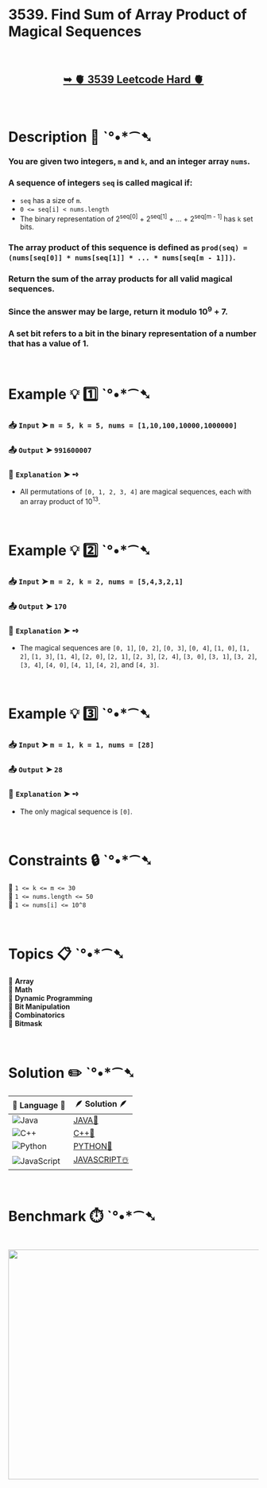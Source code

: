 # 3539. Find Sum of Array Product of Magical Sequences

</br>

<h2 align="center"> 

<a href="https://leetcode.com/problems/find-sum-of-array-product-of-magical-sequences/description/?envType=daily-question&envId=2025-10-12"><strong>➥ 🫀 3539 Leetcode Hard 🫀 </strong></a>
</h2>

</br>

# Description 📜 ˋ°•*⁀➷

### You are given two integers, `m` and `k`, and an integer array `nums`.

### A sequence of integers `seq` is called magical if:

- `seq` has a size of `m`.
- `0 <= seq[i] < nums.length`
- The binary representation of 2<sup>seq[0]</sup> + 2<sup>seq[1]</sup> + ... + 2<sup>seq[m - 1]</sup> has `k` set bits.

### The array product of this sequence is defined as `prod(seq) = (nums[seq[0]] * nums[seq[1]] * ... * nums[seq[m - 1]])`.

### Return the sum of the array products for all valid magical sequences.

### Since the answer may be large, return it modulo 10<sup>9</sup> + 7.

### A set bit refers to a bit in the binary representation of a number that has a value of 1.

</br>

# Example 💡 1️⃣ ˋ°•*⁀➷

  ### 📥 `Input`  ➤ `m = 5, k = 5, nums = [1,10,100,10000,1000000]`

  ### 📤 `Output`  ➤ `991600007`

  ### 🔦 `Explanation`  ➤ ➺

  - All permutations of `[0, 1, 2, 3, 4]` are magical sequences, each with an array product of 10<sup>13</sup>.

</br>

# Example 💡 2️⃣ ˋ°•*⁀➷

  ### 📥 `Input`  ➤ `m = 2, k = 2, nums = [5,4,3,2,1]`

  ### 📤 `Output`  ➤ `170`

  ### 🔦 `Explanation`  ➤ ➺

  - The magical sequences are `[0, 1]`, `[0, 2]`, `[0, 3]`, `[0, 4]`, `[1, 0]`, `[1, 2]`, `[1, 3]`, `[1, 4]`, `[2, 0]`, `[2, 1]`, `[2, 3]`, `[2, 4]`, `[3, 0]`, `[3, 1]`, `[3, 2]`, `[3, 4]`, `[4, 0]`, `[4, 1]`, `[4, 2]`, and `[4, 3]`.

</br>

# Example 💡 3️⃣ ˋ°•*⁀➷

  ### 📥 `Input`  ➤ `m = 1, k = 1, nums = [28]`

  ### 📤 `Output`  ➤ `28`

  ### 🔦 `Explanation`  ➤ ➺

  - The only magical sequence is `[0]`.

</br>

# Constraints 🔒 ˋ°•*⁀➷

🔹 `1 <= k <= m <= 30` </br>
🔹 `1 <= nums.length <= 50` </br>
🔹 `1 <= nums[i] <= 10^8` </br>

</br>

# Topics 📋 ˋ°•*⁀➷

🔸 **Array** </br>
🔸 **Math** </br>
🔸 **Dynamic Programming** </br>
🔸 **Bit Manipulation** </br>
🔸 **Combinatorics** </br>
🔸 **Bitmask** </br>

</br>

# Solution ✏️ ˋ°•*⁀➷

| 📒 Language 📒  | 🪶 Solution 🪶 |
| ------------- | ------------- |
|  ![Java](https://img.shields.io/badge/java-%23ED8B00.svg?style=for-the-badge&logo=openjdk&logoColor=white)  | [JAVA🍁](https://github.com/Prakhar-002/LEETCODE/blob/main/%F0%9F%8D%84%20Daily%20Challenge%202025%20%F0%9F%8D%B3/%F0%9F%94%AC%20Examine%20Thoroughly%20%F0%9F%A7%AC/10%20Oct%20%F0%9F%9B%95/12%20-%2010%20-%202025%20---%203539.%20Find%20Sum%20of%20Array%20Product%20of%20Magical%20Sequences%20%E2%98%83%EF%B8%8F%20%F0%9F%8D%81%20%F0%9F%8D%B0%20%F0%9F%8E%B2/%F0%9F%8D%81JAVA%20-%203539.%20Find%20Sum%20of%20Array%20Product%20of%20Magical%20Sequences.java) |
|  ![C++](https://img.shields.io/badge/c++-%2300599C.svg?style=for-the-badge&logo=c%2B%2B&logoColor=white)  | [C++🎲](https://github.com/Prakhar-002/LEETCODE/blob/main/%F0%9F%8D%84%20Daily%20Challenge%202025%20%F0%9F%8D%B3/%F0%9F%94%AC%20Examine%20Thoroughly%20%F0%9F%A7%AC/10%20Oct%20%F0%9F%9B%95/12%20-%2010%20-%202025%20---%203539.%20Find%20Sum%20of%20Array%20Product%20of%20Magical%20Sequences%20%E2%98%83%EF%B8%8F%20%F0%9F%8D%81%20%F0%9F%8D%B0%20%F0%9F%8E%B2/%F0%9F%8E%B2CPP%20-%203539.%20Find%20Sum%20of%20Array%20Product%20of%20Magical%20Sequences.cpp)  |
|  ![Python](https://img.shields.io/badge/python-3670A0?style=for-the-badge&logo=python&logoColor=ffdd54)    | [PYTHON🍰](https://github.com/Prakhar-002/LEETCODE/blob/main/%F0%9F%8D%84%20Daily%20Challenge%202025%20%F0%9F%8D%B3/%F0%9F%94%AC%20Examine%20Thoroughly%20%F0%9F%A7%AC/10%20Oct%20%F0%9F%9B%95/12%20-%2010%20-%202025%20---%203539.%20Find%20Sum%20of%20Array%20Product%20of%20Magical%20Sequences%20%E2%98%83%EF%B8%8F%20%F0%9F%8D%81%20%F0%9F%8D%B0%20%F0%9F%8E%B2/%F0%9F%8D%B0PYTHON%20-%203539.%20Find%20Sum%20of%20Array%20Product%20of%20Magical%20Sequences.py) |
| ![JavaScript](https://img.shields.io/badge/javascript-%23323330.svg?style=for-the-badge&logo=javascript&logoColor=%23F7DF1E)   | [JAVASCRIPT☃️](https://github.com/Prakhar-002/LEETCODE/blob/main/%F0%9F%8D%84%20Daily%20Challenge%202025%20%F0%9F%8D%B3/%F0%9F%94%AC%20Examine%20Thoroughly%20%F0%9F%A7%AC/10%20Oct%20%F0%9F%9B%95/12%20-%2010%20-%202025%20---%203539.%20Find%20Sum%20of%20Array%20Product%20of%20Magical%20Sequences%20%E2%98%83%EF%B8%8F%20%F0%9F%8D%81%20%F0%9F%8D%B0%20%F0%9F%8E%B2/%E2%98%83%EF%B8%8FJAVASCRIPT%20-%203539.%20Find%20Sum%20of%20Array%20Product%20of%20Magical%20Seque.js) |

</br>

# Benchmark ⏱️ ˋ°•*⁀➷

<h1  align="center" >

<img src ="https://github.com/user-attachments/assets/f9b58822-4657-48b9-b222-fe43c6cc0446" width = "700px" height="462px" />

</h1>
